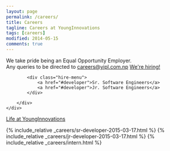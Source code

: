 ```yaml
---
layout: page
permalink: /careers/
title: Careers
tagline: Careers at YoungInnovations
tags: [careers]
modified: 2014-05-15
comments: true
---
```


<div class="career-wrapper ">
    <div class="tagline layout">
    We take pride being an Equal Opportunity Employer.      
    </div>
    <div class="career-info">
        <div class="layout">
<!--        We don't have any openings now.-->
         Any queries to be directed to <a href="mailto:careers@yipl.com.np">careers@yipl.com.np</a>
<a href="#developer" class="dev-btn" id="developerlink">We're hiring!</a>
        
            <div class="hire-menu">
                <a href="#developer">Sr. Software Engineers</a> 
                <a href="#developer">Jr. Software Engineers</a>
            </div>

        </div>
    </div>
</div>
<div class="collage-section">
    <img src="{{ site.url }}/images/career/collage-career.jpg" alt="">
    <div class="collage-inner-section">
        <a href="http://lifeatyounginnovations.tumblr.com" class="button contact-btn life-btn" target="_blank"><span class="see-work">Life at YoungInnovations</span><span class="progress"></span></a>
    </div>
</div>

{% include_relative _careers/sr-developer-2015-03-17.html %}
{% include_relative _careers/jr-developer-2015-03-17.html %}
{% include_relative _careers/intern.html %}